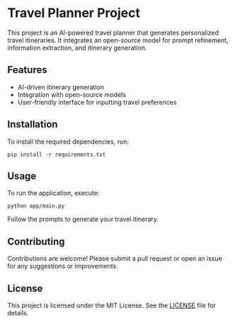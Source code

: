 # Travel Planner Project

This project is an AI-powered travel planner that generates personalized travel itineraries. It integrates an open-source model for prompt refinement, information extraction, and itinerary generation.

## Features
- AI-driven itinerary generation
- Integration with open-source models
- User-friendly interface for inputting travel preferences

## Installation
To install the required dependencies, run:
```
pip install -r requirements.txt
```

## Usage
To run the application, execute:
```
python app/main.py
```
Follow the prompts to generate your travel itinerary.

## Contributing
Contributions are welcome! Please submit a pull request or open an issue for any suggestions or improvements.

## License
This project is licensed under the MIT License. See the [LICENSE](LICENSE) file for details.
